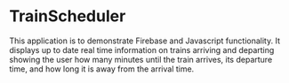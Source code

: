 # TrainScheduler

This application is to demonstrate Firebase and Javascript functionality. It displays up to date real time information on trains arriving and departing showing the user how many minutes until the train arrives, its departure time, and how long it is away from the arrival time.
